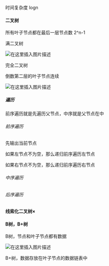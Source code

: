 时间复杂度 logn

#### 二叉树 

所有叶子节点都在最后一层节点数 2^n-1

满二叉树

![在这里插入图片描述](https://img-blog.csdnimg.cn/20210426105246162.png)

完全二叉树

倒数第二层的叶子节点连续

![在这里插入图片描述](https://img-blog.csdnimg.cn/20210426105311123.png?x-oss-process=image/watermark,type_ZmFuZ3poZW5naGVpdGk,shadow_10,text_aHR0cHM6Ly9ibG9nLmNzZG4ubmV0L3dlaXhpbl80NDc3MTU4Mg==,size_16,color_FFFFFF,t_70)

##### 遍历

前序遍历就是先遍历父节点，中序就是父节点在中

###### 前序遍历

先输出当前节点

如果左节点不为空，那么递归前序遍历左节点

如果右节点不为空，那么递归前序遍历右节点



###### 中序遍历

###### 后序遍历





#### 线索化二叉树×

#### B树，B+树

B树，节点和叶子节点都有数据

![在这里插入图片描述](https://img-blog.csdnimg.cn/20210426204736771.png?x-oss-process=image/watermark,type_ZmFuZ3poZW5naGVpdGk,shadow_10,text_aHR0cHM6Ly9ibG9nLmNzZG4ubmV0L3dlaXhpbl80NDc3MTU4Mg==,size_16,color_FFFFFF,t_70)

B+树，数据存放在叶子节点的数据链表中

